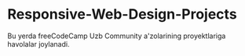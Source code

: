 # Responsive-Web-Design-Projects

Bu yerda freeCodeCamp Uzb Community a'zolarining proyektlariga havolalar joylanadi.
